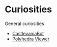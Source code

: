 # Curiosities
General curiosities

- [CastlevaniaBot](https://meatfighter.com/castlevaniabot/)
- [Polyhedra Viewer](https://polyhedra.tessera.li/)
